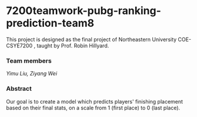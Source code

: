 # 7200teamwork-pubg-ranking-prediction-team8
This project is designed as the final project of Northeastern University COE-CSYE7200 , taught by Prof. Robin Hillyard.

### Team members
*Yimu Liu, Ziyang Wei* 

### Abstract
Our goal is to create a model which predicts players' finishing placement based on their final stats, on a scale from 1 (first place) to 0 (last place).



